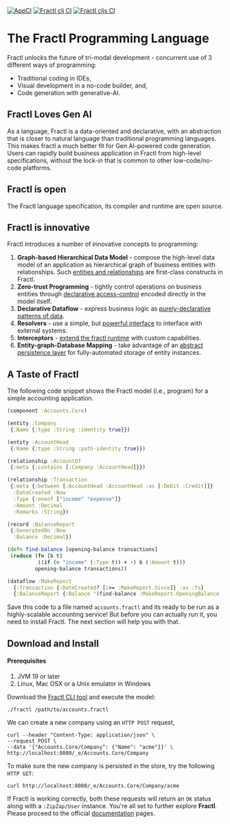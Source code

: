 [![AppCI](https://github.com/fractl-io/fractl/actions/workflows/app.yml/badge.svg)](https://github.com/fractl-io/fractl/actions/workflows/app.yml)
[![Fractl clj CI](https://github.com/fractl-io/fractl/actions/workflows/fractl-clj.yml/badge.svg)](https://github.com/fractl-io/fractl/actions/workflows/fractl-clj.yml)
[![Fractl cljs CI](https://github.com/fractl-io/fractl/actions/workflows/fractl-cljs.yml/badge.svg)](https://github.com/fractl-io/fractl/actions/workflows/fractl-cljs.yml)

# The Fractl Programming Language

Fractl unlocks the future of tri-modal development - concurrent use of 3 different ways of programming:
* Traditional coding in IDEs,
* Visual development in a no-code builder, and,
* Code generation with generative-AI.

## Fractl Loves Gen AI
As a language, Fractl is a data-oriented and declarative, with an abstraction that is closer to natural language than traditional programming languages. This makes fractl a much better fit for Gen AI-powered code generation. 
Users can rapidly build business application in Fractl from high-level specifications, without the lock-in that is common to other low-code/no-code platforms.

## Fractl is open
The Fractl language specification, its compiler and runtime are open source.

## Fractl is innovative
Fractl introduces a number of innovative concepts to programming:

1. **Graph-based Hierarchical Data Model** - compose the high-level data model of an application as hierarchical graph of business entities with relationships. Such [entities and relationships](https://docs.fractl.io/docs/concepts/data-model) are first-class constructs in Fractl.
2. **Zero-trust Programming** - tightly control operations on business entities through [declarative access-control](https://docs.fractl.io/docs/concepts/zero-trust-programming) encoded directly in the model itself.
3. **Declarative Dataflow** - express business logic as [purely-declarative patterns of data](https://docs.fractl.io/docs/concepts/declarative-dataflow).
4. **Resolvers** - use a simple, but [powerful interface](https://docs.fractl.io/docs/concepts/resolvers) to interface with external systems.
5. **Interceptors** - [extend the fractl runtime](https://docs.fractl.io/docs/concepts/interceptors) with custom capabilities.
6. **Entity-graph-Database Mapping** - take advantage of an [abstract persistence layer](https://docs.fractl.io/docs/concepts/entity-db-mapping) for fully-automated storage of entity instances.

## A Taste of Fractl

The following code snippet shows the Fractl model (i.e., program) for a simple accounting application. 

```clojure
(component :Accounts.Core)

(entity :Company
 {:Name {:type :String :identity true}})

(entity :AccountHead
 {:Name {:type :String :path-identity true}})

(relationship :AccountOf
 {:meta {:contains [:Company :AccountHead]}})

(relationship :Transaction
 {:meta {:between [:AccountHead :AccountHead :as [:Debit :Credit]]}
  :DateCreated :Now
  :Type {:oneof ["income" "expense"]}
  :Amount :Decimal
  :Remarks :String})

(record :BalanceReport
 {:GeneratedOn :Now
  :Balance :Decimal})

(defn find-balance [opening-balance transactions]
 (reduce (fn [b t]
          ((if (= "income" (:Type t)) + -) b (:Amount t)))
         opening-balance transactions))

(dataflow :MakeReport
  {:Transaction {:DateCreated? [:>= :MakeReport.Since]} :as :Ts}
  {:BalanceReport {:Balance '(find-balance :MakeReport.OpeningBalance :Ts)}})
```

Save this code to a file named `accounts.fractl` and its ready to be run as a highly-scalable accounting service!
But before you can actually run it, you need to install Fractl. The next section will help you with that.

## Download and Install

#### Prerequisites

1. JVM 19 or later
2. Linux, Mac OSX or a Unix emulator in Windows

Download the [Fractl CLI tool](https://raw.githubusercontent.com/fractl-io/fractl-releases/87fe3632fca9cf1e9bdd4b2655ed89fed345d6ae/fractl) and execute the model:

```shell
./fractl /path/to/accounts.fractl
```

We can create a new company using an `HTTP POST` request,

```shell
curl --header "Content-Type: application/json" \
--request POST \
--data '{"Accounts.Core/Company": {"Name": "acme"}}' \
http://localhost:8080/_e/Accounts.Core/Company
```

To make sure the new company is persisted in the store, try the following `HTTP GET`:

```shell
curl http://localhost:8080/_e/Accounts.Core/Company/acme
```

If Fractl is working correctly, both these requests will return an `OK` status along with a `:ZipZap/User` instance.
You're all set to further explore **Fractl**. Please proceed to the official [documentation](https://docs.fractl.io/docs) pages.
